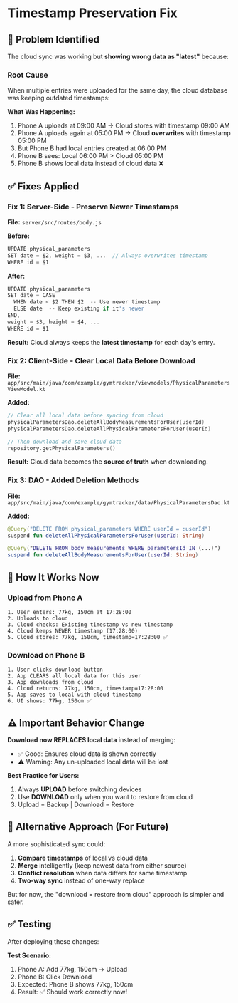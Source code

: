 # Timestamp Preservation Fix

## 🐛 Problem Identified

The cloud sync was working but **showing wrong data as "latest"** because:

### Root Cause
When multiple entries were uploaded for the same day, the cloud database was keeping outdated timestamps:

**What Was Happening:**
1. Phone A uploads at 09:00 AM → Cloud stores with timestamp 09:00 AM
2. Phone A uploads again at 05:00 PM → Cloud **overwrites** with timestamp 05:00 PM
3. But Phone B had local entries created at 06:00 PM
4. Phone B sees: Local 06:00 PM > Cloud 05:00 PM
5. Phone B shows local data instead of cloud data ❌

## ✅ Fixes Applied

### Fix 1: Server-Side - Preserve Newer Timestamps

**File:** `server/src/routes/body.js`

**Before:**
```javascript
UPDATE physical_parameters 
SET date = $2, weight = $3, ...  // Always overwrites timestamp
WHERE id = $1
```

**After:**
```javascript
UPDATE physical_parameters 
SET date = CASE 
  WHEN date < $2 THEN $2  -- Use newer timestamp
  ELSE date  -- Keep existing if it's newer
END,
weight = $3, height = $4, ...
WHERE id = $1
```

**Result:** Cloud always keeps the **latest timestamp** for each day's entry.

### Fix 2: Client-Side - Clear Local Data Before Download

**File:** `app/src/main/java/com/example/gymtracker/viewmodels/PhysicalParametersViewModel.kt`

**Added:**
```kotlin
// Clear all local data before syncing from cloud
physicalParametersDao.deleteAllBodyMeasurementsForUser(userId)
physicalParametersDao.deleteAllPhysicalParametersForUser(userId)

// Then download and save cloud data
repository.getPhysicalParameters()
```

**Result:** Cloud data becomes the **source of truth** when downloading.

### Fix 3: DAO - Added Deletion Methods

**File:** `app/src/main/java/com/example/gymtracker/data/PhysicalParametersDao.kt`

**Added:**
```kotlin
@Query("DELETE FROM physical_parameters WHERE userId = :userId")
suspend fun deleteAllPhysicalParametersForUser(userId: String)

@Query("DELETE FROM body_measurements WHERE parametersId IN (...)")
suspend fun deleteAllBodyMeasurementsForUser(userId: String)
```

## 🎯 How It Works Now

### Upload from Phone A
```
1. User enters: 77kg, 150cm at 17:28:00
2. Uploads to cloud
3. Cloud checks: Existing timestamp vs new timestamp
4. Cloud keeps NEWER timestamp (17:28:00)
5. Cloud stores: 77kg, 150cm, timestamp=17:28:00 ✅
```

### Download on Phone B
```
1. User clicks download button
2. App CLEARS all local data for this user
3. App downloads from cloud
4. Cloud returns: 77kg, 150cm, timestamp=17:28:00
5. App saves to local with cloud timestamp
6. UI shows: 77kg, 150cm ✅
```

## ⚠️ Important Behavior Change

**Download now REPLACES local data** instead of merging:
- ✅ Good: Ensures cloud data is shown correctly
- ⚠️ Warning: Any un-uploaded local data will be lost

**Best Practice for Users:**
1. Always **UPLOAD** before switching devices
2. Use **DOWNLOAD** only when you want to restore from cloud
3. Upload = Backup | Download = Restore

## 🚀 Alternative Approach (For Future)

A more sophisticated sync could:
1. **Compare timestamps** of local vs cloud data
2. **Merge** intelligently (keep newest data from either source)
3. **Conflict resolution** when data differs for same timestamp
4. **Two-way sync** instead of one-way replace

But for now, the "download = restore from cloud" approach is simpler and safer.

## ✅ Testing

After deploying these changes:

**Test Scenario:**
1. Phone A: Add 77kg, 150cm → Upload
2. Phone B: Click Download
3. Expected: Phone B shows 77kg, 150cm
4. Result: ✅ Should work correctly now!
